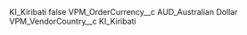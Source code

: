 <?xml version="1.0" encoding="UTF-8"?>
<CustomMetadata xmlns="http://soap.sforce.com/2006/04/metadata" xmlns:xsi="http://www.w3.org/2001/XMLSchema-instance" xmlns:xsd="http://www.w3.org/2001/XMLSchema">
    <label>KI_Kiribati</label>
    <protected>false</protected>
    <values>
        <field>VPM_OrderCurrency__c</field>
        <value xsi:type="xsd:string">AUD_Australian Dollar</value>
    </values>
    <values>
        <field>VPM_VendorCountry__c</field>
        <value xsi:type="xsd:string">KI_Kiribati</value>
    </values>
</CustomMetadata>
